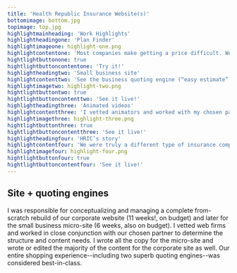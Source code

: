 ```yaml
---
title: 'Health Republic Insurance Website(s)'
bottomimage: bottom.jpg
topimage: top.jpg
highlightmainheading: 'Work Highlights'
highlightheadingone: 'Plan Finder'
highlightimageone: highlight-one.png
highlightcontentone: 'Most companies make getting a price difficult. We chose transparency and built a quoting engine that showed you all prices, ranked by which benefits mattered most to you.'
hightlightbuttonone: true
hightlightbuttoncontentone: 'Try it!'
highlightheadingtwo: 'Small business site'
highlightcontenttwo: 'See the business quoting engine (“easy estimate”), and “how it works” menu with snapshot examples, reasons to offer insurance, popular plan combos, and more.'
highlightimagetwo: highlight-two.png
hightlightbuttontwo: true
hightlightbuttoncontenttwo: 'See it live!'
highlightheadingthree: 'Animated videos'
highlightcontentthree: 'I vetted animators and worked with my chosen partner to write, voice, and PM a video for each of our 2014 plan types. The animator used our official plan visuals for a friendly, accessible feel.'
highlightimagethree: highlight-three.png
hightlightbuttonthree: true
hightlightbuttoncontentthree: 'See it live!'
highlightheadingfour: 'HRIC’s story'
highlightcontentfour: 'We were truly a different type of insurance company, and as such, our story mattered. This section gave that overview.'
highlightimagefour: highlight-four.png
hightlightbuttonfour: true
hightlightbuttoncontentfour: 'See it live!'
---
```


## Site + quoting engines
I was responsible for conceptualizing and managing a complete from-scratch rebuild of our corporate website (11 weeks!, on budget) and later for the small business micro-site (6 weeks, also on budget). I vetted web firms and worked in close conjunction with our chosen partner to determine the structure and content needs. I wrote all the copy for the micro-site and wrote or edited the majority of the content for the corporate site as well. Our entire shopping experience--including two superb quoting engines--was considered best-in-class.